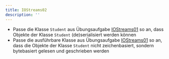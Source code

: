 ```yaml
---
title: IOStreams02
description: ''
---
```


- Passe die Klasse `Student` aus Übungsaufgabe
  [IOStreams01](../io-streams/io-streams01) so an, dass Objekte der Klasse
  `Student` (de)serialisiert werden können
- Passe die ausführbare Klasse aus Übungsaufgabe
  [IOStreams01](../io-streams/io-streams01) so an, dass die Objekte der
  Klasse `Student` nicht zeichenbasiert, sondern bytebasiert gelesen und
  geschrieben werden
